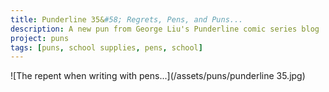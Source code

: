 ```yaml
---
title: Punderline 35&#58; Regrets, Pens, and Puns...
description: A new pun from George Liu's Punderline comic series blog
project: puns
tags: [puns, school supplies, pens, school]
---
```


![The repent when writing with pens...](/assets/puns/punderline 35.jpg)
